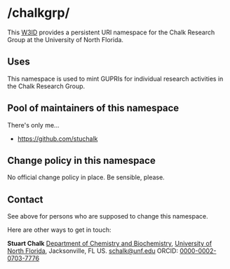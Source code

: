# /chalkgrp/
This [W3ID](https://w3id.org) provides a persistent URI namespace for the Chalk Research Group at the University of North Florida.

## Uses
This namespace is used to mint GUPRIs for individual research activities in the Chalk Research Group.

## Pool of maintainers of this namespace
There's only me...

* https://github.com/stuchalk

## Change policy in this namespace
No official change policy in place. Be sensible, please.

## Contact
See above for persons who are supposed to change this namespace.

Here are other ways to get in touch:

**Stuart Chalk**
[Department of Chemistry and Biochemistry](https://www.unf.edu/coas/chemistry/),
[University of North Florida](https://www.unf.edu/),
Jacksonville, FL US.
<schalk@unf.edu>
ORCID: [0000-0002-0703-7776](https://orcid.org/0000-0002-0703-7776)
